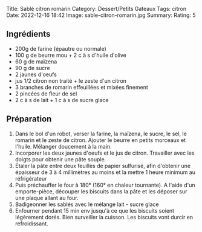 Title: Sablé citron romarin
Category: Dessert/Petits Gateaux
Tags: citron
Date:  2022-12-16 18:42
Image: sable-citron-romarin.jpg
Summary:
Rating: 5

## Ingrédients

- 200g de farine (épautre ou normale)
- 100 g de beurre mou + 2 c à s d'huile d'olive
- 60 g de maïzena
- 90 g de sucre 
- 2 jaunes d'oeufs
- jus 1/2 citron non traité + le zeste d'un citron
- 3 branches de romarin effeuillées et mixées finement
- 2 pincées de fleur de sel
- 2 c à s de lait + 1 c à s de sucre glace

## Préparation

1. Dans le bol d'un robot, verser la farine, la maïzena, le sucre, le sel, le romarin et le zeste de citron. Ajouter le beurre en petits morceaux et l'huile. Mélanger doucement à la main.
2. Incorporer les deux jaunes d'oeufs et le jus de citron. Travailler avec les doigts pour obtenir une pâte souple.
3. Étaler la pâte entre deux feuilles de papier sulfurisé, afin d'obtenir une épaisseur de 3 à 4 millimètres au moins et la mettre 1 heure minimum au réfrigérateur 
4.  Puis préchauffer le four à 180° (160° en chaleur tournante).
A l'aide d'un emporte-pièce, découper les biscuits dans la pâte et les déposer sur une plaque allant au four.
5. Badigeonner les sablés avec le mélange lait - sucre glace
6. Enfourner pendant 15 min env jusqu'à ce que les biscuits soient légèrement dorés. Bien surveiller la cuisson. Les biscuits vont durcir en refroidissant.

